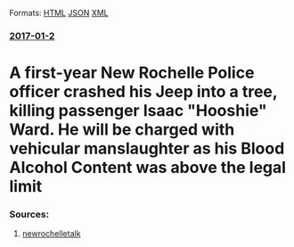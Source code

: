 
Formats: [HTML](/news/2017/01/2/a-first-year-new-rochelle-police-officer-crashed-his-jeep-into-a-tree-killing-passenger-isaac-hooshie-ward-he-will-be-charged-with-vehi.html)  [JSON](/news/2017/01/2/a-first-year-new-rochelle-police-officer-crashed-his-jeep-into-a-tree-killing-passenger-isaac-hooshie-ward-he-will-be-charged-with-vehi.json)  [XML](/news/2017/01/2/a-first-year-new-rochelle-police-officer-crashed-his-jeep-into-a-tree-killing-passenger-isaac-hooshie-ward-he-will-be-charged-with-vehi.xml)  

### [2017-01-2](/news/2017/01/2/index.md)

##### 
#  A first-year New Rochelle Police officer crashed his Jeep into a tree, killing passenger Isaac "Hooshie" Ward. He will be charged with vehicular manslaughter as his Blood Alcohol Content was above the legal limit 




### Sources:

1. [newrochelletalk](http://www.newrochelletalk.com/content/new-rochelle-police-officer-facing-vehicular-manslaughter-charges-after-fatal-auto-collision)
